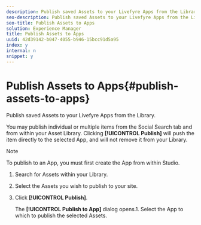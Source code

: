 ```yaml
---
description: Publish saved Assets to your Livefyre Apps from the Library.
seo-description: Publish saved Assets to your Livefyre Apps from the Library.
seo-title: Publish Assets to Apps
solution: Experience Manager
title: Publish Assets to Apps
uuid: 42d39142-b047-4055-b946-15bcc91d5a95
index: y
internal: n
snippet: y
---
```


# Publish Assets to Apps{#publish-assets-to-apps}

Publish saved Assets to your Livefyre Apps from the Library.

You may publish individual or multiple items from the Social Search tab and from within your Asset Library. Clicking **[!UICONTROL Publish]** will push the item directly to the selected App, and will not remove it from your Library.

>[!NOTE]
>
>To publish to an App, you must first create the App from within Studio.

1. Search for Assets within your Library.
1. Select the Assets you wish to publish to your site.
1. Click **[!UICONTROL Publish]**.

   The **[!UICONTROL Publish to App]** dialog opens.1. Select the App to which to publish the selected Assets.
